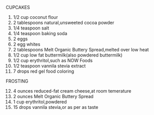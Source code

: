 CUPCAKES

 1.  1/2 cup coconut flour
 2.  2 tablespoons natural,unsweeted cocoa powder
 3.  1/4 teaspoon salt
 4.  1/4 teaspoon baking soda 
 5.  2 eggs
 6.  2 egg whites
 7.  2 tablespoons Melt Organic Buttery Spread,melted over low heat 
 8.  1/2 cup low fat buttermilk(also powdered buttermilk)
 9.  1/2 cup erythritol,such as NOW Foods
 10. 1/2 teaspoon vannila stevia extract
 11. 7 drops red gel food coloring 

FROSTING

 12. 4 ounces reduced-fat cream cheese,at room temerature
 13. 2 ounces Melt Organic Buttery Spread
 14. 1 cup erythritol,powdered
 15. 15 drops vannila stevia,or as per as taste
